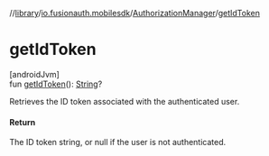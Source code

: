 //[library](../../../index.md)/[io.fusionauth.mobilesdk](../index.md)/[AuthorizationManager](index.md)/[getIdToken](get-id-token.md)

# getIdToken

[androidJvm]\
fun [getIdToken](get-id-token.md)(): [String](https://kotlinlang.org/api/core/kotlin-stdlib/kotlin/-string/index.html)?

Retrieves the ID token associated with the authenticated user.

#### Return

The ID token string, or null if the user is not authenticated.